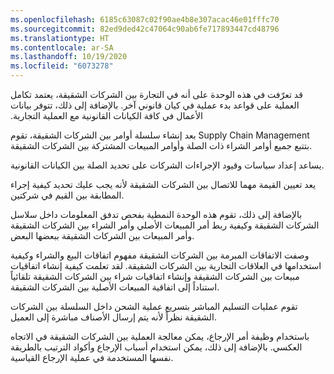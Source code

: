 ```yaml
---
ms.openlocfilehash: 6185c63087c02f90ae4b8e307acac46e01fffc70
ms.sourcegitcommit: 82ed9ded42c47064c90ab6fe717893447cd48796
ms.translationtype: HT
ms.contentlocale: ar-SA
ms.lasthandoff: 10/19/2020
ms.locfileid: "6073278"
---
```

‏‫قد تعرّفت في هذه الوحدة على أنه في التجارة بين الشركات الشقيقة، يعتمد تكامل العملية على قواعد بدء عملية في كيان قانوني آخر. بالإضافة إلى ذلك، تتوفر بيانات الأعمال في كافة الكيانات القانونية مع العملية التجارية.

بعد إنشاء سلسلة أوامر بين الشركات الشقيقة، تقوم Supply Chain Management بتتبع جميع أوامر الشراء ذات الصلة وأوامر المبيعات المشتركة بين الشركات الشقيقة.

يساعد إعداد سياسات وقيود الإجراءات الشركات على تحديد الصلة بين الكيانات القانونية.

يعد تعيين القيمة مهما للاتصال بين الشركات الشقيقة لأنه يجب عليك تحديد كيفية إجراء المطابقة بين القيم في شركتين.

بالإضافة إلى ذلك، تقوم هذه الوحدة النمطية بفحص تدفق المعلومات داخل سلاسل الشركات الشقيقة وكيفية ربط أمر المبيعات الأصلي وأمر الشراء بين الشركات الشقيقة وأمر المبيعات بين الشركات الشقيقة ببعضها البعض.

وصفت الاتفاقات المبرمة بين الشركات الشقيقة مفهوم اتفاقات البيع والشراء وكيفية استخدامها في العلاقات التجارية بين الشركات الشقيقة.
لقد تعلمت كيفية إنشاء اتفاقيات مبيعات بين الشركات الشقيقة وإنشاء اتفاقيات شراء بين الشركات الشقيقة تلقائياً استناداً إلى اتفاقية المبيعات الأصلية بين الشركات الشقيقة.

تقوم عمليات التسليم المباشر بتسريع عملية الشحن داخل السلسلة بين الشركات الشقيقة نظراً لأنه يتم إرسال الأصناف مباشرة إلى العميل.

باستخدام وظيفة أمر الإرجاع، يمكن معالجة العملية بين الشركات الشقيقة في الاتجاه العكسي. بالإضافة إلى ذلك، يمكن استخدام أسباب الإرجاع وأكواد الترتيب بالطريقة نفسها المستخدمة في عملية الإرجاع القياسية. 
